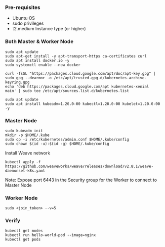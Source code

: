 ### Pre-requisites
- Ubuntu OS
- sudo privileges
- t2.medium Instance type (or higher)

### Both Master & Worker Node
```
sudo apt update
sudo apt-get install -y apt-transport-https ca-certificates curl
sudo apt install docker.io -y
sudo systemctl enable --now docker

curl -fsSL "https://packages.cloud.google.com/apt/doc/apt-key.gpg" | sudo gpg --dearmor -o /etc/apt/trusted.gpg.d/kubernetes-archive-keyring.gpg
echo 'deb https://packages.cloud.google.com/apt kubernetes-xenial main' | sudo tee /etc/apt/sources.list.d/kubernetes.list

sudo apt update 
sudo apt install kubeadm=1.20.0-00 kubectl=1.20.0-00 kubelet=1.20.0-00 -y
```

### Master Node
```
sudo kubeadm init
mkdir -p $HOME/.kube
sudo cp -i /etc/kubernetes/admin.conf $HOME/.kube/config
sudo chown $(id -u):$(id -g) $HOME/.kube/config
```
Install Weave network
```
kubectl apply -f https://github.com/weaveworks/weave/releases/download/v2.8.1/weave-daemonset-k8s.yaml
```

Note: Expose port 6443 in the Security group for the Worker to connect to Master Node

### Worker Node
```
sudo <join_token> --v=5
```

### Verify
```
kubectl get nodes
kubectl run hello-world-pod --image=nginx
kubectl get pods
```
